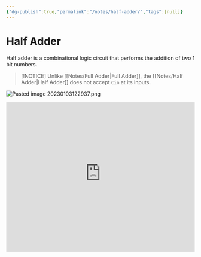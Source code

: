 ```yaml
---
{"dg-publish":true,"permalink":"/notes/half-adder/","tags":[null]}
---
```




# Half Adder
Half adder is a combinational logic circuit that performs the addition of two 1 bit numbers.
> [!NOTICE] 
> Unlike [[Notes/Full Adder\|Full Adder]], the [[Notes/Half Adder\|Half Adder]] does not accept `Cin` at its inputs.

![Pasted image 20230103122937.png](/img/user/Assets/Pasted%20image%2020230103122937.png)

<iframe width="100%" height="400" src="https://www.youtube-nocookie.com/embed/aLUY-s7LSns" title="YouTube video player" frameborder="0" allow="accelerometer; autoplay; clipboard-write; encrypted-media; gyroscope; picture-in-picture" allowfullscreen></iframe>
